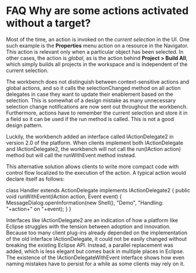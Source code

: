 

FAQ Why are some actions activated without a target?
====================================================

Most of the time, an action is invoked on the _current selection_ in the UI. One such example is the **Properties** menu action on a resource in the Navigator. This action is relevant only when a particular object has been selected. In other cases, the action is _global_, as is the action behind **Project > Build All**, which simply builds all projects in the workspace and is independent of the current selection.

The workbench does not distinguish between context-sensitive actions and global actions, and so it calls the selectionChanged method on all action delegates in case they want to update their enablement based on the selection. This is somewhat of a design mistake as many unnecessary selection change notifications are now sent out throughout the workbench. Furthermore, actions have to remember the current selection and store it in a field so it can be used if the run method is called. This is not a good design pattern.

Luckily, the workbench added an interface called IActionDelegate2 in version 2.0 of the platform. When clients implement both IActionDelegate and IActionDelegate2, the workbench will not call the run(IAction action) method but will call the runWithEvent method instead.

This alternative solution allows clients to write more compact code with control flow localized to the execution of the action. A typical action would declare itself as follows:

   class Handler extends ActionDelegate 
                                implements IActionDelegate2 {
      public void runWithEvent(IAction action, Event event) {
         MessageDialog.openInformation(new Shell(), 
            "Demo", "Handling: "+action+" on "+event);
      }
   }

Interfaces like IActionDelegate2 are an indication of how a platform like Eclipse struggles with the tension between adoption and innovation. Because too many client plug-ins already depended on the implementation of the old interface IActionDelegate, it could not be easily changed without breaking the existing Eclipse API. Instead, a parallel replacement was added, which is less elegant but comes back in multiple places in Eclipse. The existence of the IActionDelegateWithEvent interface shows how even naming mistakes have to persist for a while as some clients may rely on it.

